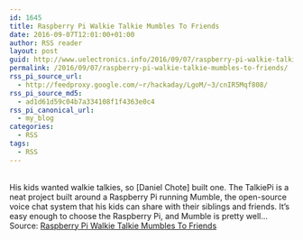 ```yaml
---
id: 1645
title: Raspberry Pi Walkie Talkie Mumbles To Friends
date: 2016-09-07T12:01:00+01:00
author: RSS reader
layout: post
guid: http://www.uelectronics.info/2016/09/07/raspberry-pi-walkie-talkie-mumbles-to-friends/
permalink: /2016/09/07/raspberry-pi-walkie-talkie-mumbles-to-friends/
rss_pi_source_url:
  - http://feedproxy.google.com/~r/hackaday/LgoM/~3/cnIR5Mqf808/
rss_pi_source_md5:
  - ad1d61d59c04b7a334108f1f4363e0c4
rss_pi_canonical_url:
  - my_blog
categories:
  - RSS
tags:
  - RSS
---
```

&#013;  
His kids wanted walkie talkies, so [Daniel Chote] built one. The TalkiePi is a neat project built around a Raspberry Pi running Mumble, the open-source voice chat system that his kids can share with their siblings and friends. It’s easy enough to choose the Raspberry Pi, and Mumble is pretty well…&#013;  
Source: <a href="http://feedproxy.google.com/~r/hackaday/LgoM/~3/cnIR5Mqf808/" target="_blank">Raspberry Pi Walkie Talkie Mumbles To Friends</a>